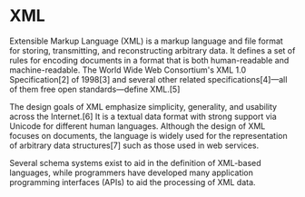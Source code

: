 # XML

Extensible Markup Language (XML) is a markup language and file format for storing, transmitting, and reconstructing arbitrary data. It defines a set of rules for encoding documents in a format that is both human-readable and machine-readable. The World Wide Web Consortium's XML 1.0 Specification[2] of 1998[3] and several other related specifications[4]—all of them free open standards—define XML.[5]

The design goals of XML emphasize simplicity, generality, and usability across the Internet.[6] It is a textual data format with strong support via Unicode for different human languages. Although the design of XML focuses on documents, the language is widely used for the representation of arbitrary data structures[7] such as those used in web services.

Several schema systems exist to aid in the definition of XML-based languages, while programmers have developed many application programming interfaces (APIs) to aid the processing of XML data.

